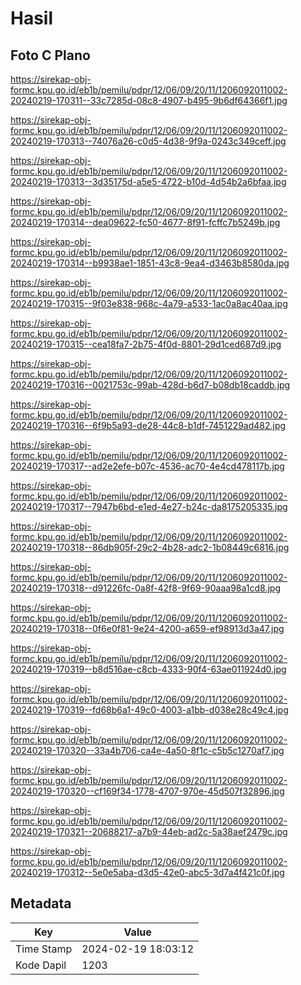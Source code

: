 # Hasil

## Foto C Plano

https://sirekap-obj-formc.kpu.go.id/eb1b/pemilu/pdpr/12/06/09/20/11/1206092011002-20240219-170311--33c7285d-08c8-4907-b495-9b6df64366f1.jpg

https://sirekap-obj-formc.kpu.go.id/eb1b/pemilu/pdpr/12/06/09/20/11/1206092011002-20240219-170313--74076a26-c0d5-4d38-9f9a-0243c349ceff.jpg

https://sirekap-obj-formc.kpu.go.id/eb1b/pemilu/pdpr/12/06/09/20/11/1206092011002-20240219-170313--3d35175d-a5e5-4722-b10d-4d54b2a6bfaa.jpg

https://sirekap-obj-formc.kpu.go.id/eb1b/pemilu/pdpr/12/06/09/20/11/1206092011002-20240219-170314--dea09622-fc50-4677-8f91-fcffc7b5249b.jpg

https://sirekap-obj-formc.kpu.go.id/eb1b/pemilu/pdpr/12/06/09/20/11/1206092011002-20240219-170314--b9938ae1-1851-43c8-9ea4-d3463b8580da.jpg

https://sirekap-obj-formc.kpu.go.id/eb1b/pemilu/pdpr/12/06/09/20/11/1206092011002-20240219-170315--9f03e838-968c-4a79-a533-1ac0a8ac40aa.jpg

https://sirekap-obj-formc.kpu.go.id/eb1b/pemilu/pdpr/12/06/09/20/11/1206092011002-20240219-170315--cea18fa7-2b75-4f0d-8801-29d1ced687d9.jpg

https://sirekap-obj-formc.kpu.go.id/eb1b/pemilu/pdpr/12/06/09/20/11/1206092011002-20240219-170316--0021753c-99ab-428d-b6d7-b08db18caddb.jpg

https://sirekap-obj-formc.kpu.go.id/eb1b/pemilu/pdpr/12/06/09/20/11/1206092011002-20240219-170316--6f9b5a93-de28-44c8-b1df-7451229ad482.jpg

https://sirekap-obj-formc.kpu.go.id/eb1b/pemilu/pdpr/12/06/09/20/11/1206092011002-20240219-170317--ad2e2efe-b07c-4536-ac70-4e4cd478117b.jpg

https://sirekap-obj-formc.kpu.go.id/eb1b/pemilu/pdpr/12/06/09/20/11/1206092011002-20240219-170317--7947b6bd-e1ed-4e27-b24c-da8175205335.jpg

https://sirekap-obj-formc.kpu.go.id/eb1b/pemilu/pdpr/12/06/09/20/11/1206092011002-20240219-170318--86db905f-29c2-4b28-adc2-1b08449c6816.jpg

https://sirekap-obj-formc.kpu.go.id/eb1b/pemilu/pdpr/12/06/09/20/11/1206092011002-20240219-170318--d91226fc-0a8f-42f8-9f69-90aaa98a1cd8.jpg

https://sirekap-obj-formc.kpu.go.id/eb1b/pemilu/pdpr/12/06/09/20/11/1206092011002-20240219-170318--0f6e0f81-9e24-4200-a659-ef98913d3a47.jpg

https://sirekap-obj-formc.kpu.go.id/eb1b/pemilu/pdpr/12/06/09/20/11/1206092011002-20240219-170319--b8d516ae-c8cb-4333-90f4-63ae011924d0.jpg

https://sirekap-obj-formc.kpu.go.id/eb1b/pemilu/pdpr/12/06/09/20/11/1206092011002-20240219-170319--fd68b6a1-49c0-4003-a1bb-d038e28c49c4.jpg

https://sirekap-obj-formc.kpu.go.id/eb1b/pemilu/pdpr/12/06/09/20/11/1206092011002-20240219-170320--33a4b706-ca4e-4a50-8f1c-c5b5c1270af7.jpg

https://sirekap-obj-formc.kpu.go.id/eb1b/pemilu/pdpr/12/06/09/20/11/1206092011002-20240219-170320--cf169f34-1778-4707-970e-45d507f32896.jpg

https://sirekap-obj-formc.kpu.go.id/eb1b/pemilu/pdpr/12/06/09/20/11/1206092011002-20240219-170321--20688217-a7b9-44eb-ad2c-5a38aef2479c.jpg

https://sirekap-obj-formc.kpu.go.id/eb1b/pemilu/pdpr/12/06/09/20/11/1206092011002-20240219-170312--5e0e5aba-d3d5-42e0-abc5-3d7a4f421c0f.jpg


## Metadata

| Key        | Value               |
| ---------- | ------------------- |
| Time Stamp | 2024-02-19 18:03:12 |
| Kode Dapil | 1203                |



